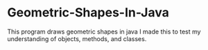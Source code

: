 # Geometric-Shapes-In-Java

This program draws geometric shapes in java 
I made this to test my understanding of objects, methods, and classes.
